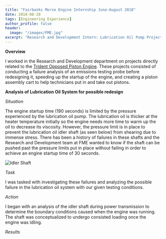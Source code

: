 ```yaml
---
title: "Fairbanks Morse Engine Internship June-August 2018"
date: 2018-08-28
tags: [Engineering Experience]
author_profile: false
header:
  image: "/images/FME.jpg"
excerpt: "Research and Development Intern: Lubrication Oil Pump Project"
---
```

**Overview**

I worked in the Research and Development department on projects directly related to the [Trident Opposed Piston Engine](https://www.fairbanksmorse.com/trident-op). These projects consisted of conducting a failure analysis of an emissions testing probe before redesigning it, speeding up the startup of the engine, and creating a piston assembly cart to help technicians put in and take out pistons.

**Analysis of Lubrication Oil System for possible redesign**

*Situation*

The engine startup time (190 seconds) is limited by the pressure experienced by the lubrication oil pump. The lubrication oil is thicker at the heater temperature initially so the engine needs more time to warm up the oil to decrease its viscosity. However, the pressure limit is in place to prevent the lubrication oil idler shaft (as seen below) from shearing due to immense stress. There has been a history of failures in these shafts and the Research and Development team at FME wanted to know if the shaft can be pushed past the pressure limits put in place without failing in order to achieve an engine startup time of 30 seconds.

<img src="{{ site.url }}{{ site.baseurl }}/images/Shaft.png" alt="Idler Shaft">

*Task*

 I was tasked with investigating these failures and analyzing the possible failure in the lubrication oil system with our given testing conditions.

*Action*

I began with an analysis of the idler shaft during power transmission to determine the boundary conditions caused when the engine was running. The shaft was conceptualized to undergo consisted loading once the engine was idling.



*Results*
